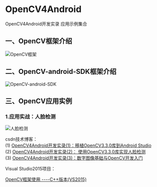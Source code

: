 # OpenCV4Android
 OpenCV4Android开发实录 应用示例集合  
 
 ## 一、OpenCV框架介绍  
 ![OpenCV框架](http://img.blog.csdn.net/20180107214758702)
 ## 二、OpenCV-android-SDK框架介绍  
 ![OpenCV-android-SDK](http://img.blog.csdn.net/20180107220825150)
 ## 三、OpenCV应用实例
 ### 1.应用实战：人脸检测
![人脸检测](https://github.com/jiangdongguo/OpenCV4Android/blob/master/images/face_detect.gif)  

csdn技术博客：  
(1) [OpenCV4Android开发实录(1)：移植OpenCV3.3.0库到Android Studio](http://blog.csdn.net/andrexpert/article/details/78993533)  
(2) [OpenCV4Android开发实录(2)： 使用OpenCV3.3.0库实现人脸检测](http://blog.csdn.net/andrexpert/article/details/78992490)  
(3) [OpenCV4Android开发实录(3)：数字图像基础与OpenCV开发入门](https://blog.csdn.net/AndrExpert/article/details/79889136)  

Visual Studio2015项目：  

[OpenCV框架使用 ----C++版本(VS2015)](https://github.com/jiangdongguo/OpenCVImageProc)
